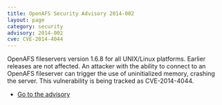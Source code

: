 ```yaml
---
title: OpenAFS Security Advisory 2014-002
layout: page
category: security
advisory: 2014-002
cve: CVE-2014-4044
---
```



OpenAFS fileservers version 1.6.8 for all UNIX/Linux platforms. Earlier
releases are not affected. An attacker with the ability to connect to an
OpenAFS fileserver can trigger the use of uninitialized memory, crashing
the server. This vulnerability is being tracked as CVE-2014-4044.

-   [Go to the advisory](/security/OPENAFS-SA-2014-002.txt)


